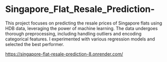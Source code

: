 # Singapore_Flat_Resale_Prediction-
This project focuses on predicting the resale prices of Singapore flats using HDB data, leveraging the power of machine learning. The data undergoes thorough preprocessing, including handling outliers and encoding categorical features. I experimented with various regression models and selected the best performer.


https://singapore-flat-resale-prediction-8.onrender.com/
